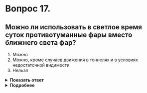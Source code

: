 # Вопрос 17.

## Можно ли использовать в светлое время суток противотуманные фары вместо ближнего света фар?

1. Можно
2. Можно, кроме случаев движения в тоннелях и в условиях недостаточной видимости
3. Нельзя

<details>
<summary><b>Показать ответ</b></summary>
Правильный ответ: 2
</details>
<details>
<summary><b>Подробнее</b></summary>
Разрешается в светлое время суток, кроме случаев движения в тоннелях и в условиях недостаточной видимости.
(Пункты 19.4, 19.5 ПДД)
</details>